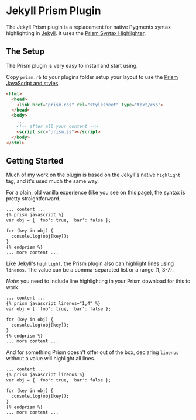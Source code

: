 # Jekyll Prism Plugin

The Jekyll Prism plugin is a replacement for native Pygments syntax highlighting in [Jekyll](http://github.com/mojombo/jekyll/). It uses the [Prism Syntax Highlighter](http://prismjs.com/).

## The Setup

The Prism plugin is very easy to install and start using.

Copy `prism.rb` to your plugins folder setup your layout to use the [Prism JavaScript and styles](http://prismjs.com/download.html).

``` html
<html>
  <head>
    <link href="prism.css" rel="stylesheet" type="text/css">
  </head>
  <body>
    ...
    <!-- after all your content -->
    <script src="prism.js"></script>
  </body>
</html>
```

## Getting Started

Much of my work on the plugin is based on the Jekyll's native `highlight` tag, and it's used much the same way.

For a plain, old vanilla experience (like you see on this page), the syntax is pretty straightforward.

``` html
... content ...
{% prism javascript %}
var obj = { 'foo': true, 'bar': false };

for (key in obj) {
  console.log(obj[key]);
}
{% endprism %}
... more content ...
```

Like Jekyll's `highlight`, the Prism plugin also can highlight lines using `linenos`. The value can be a comma-separated list or a range (1, 3-7).

*Note:* you need to include line highlighting in your Prism download for this to work.

``` html
... content ...
{% prism javascript linenos="1,4" %}
var obj = { 'foo': true, 'bar': false };

for (key in obj) {
  console.log(obj[key]);
}
{% endprism %}
... more content ...
```

And for something Prism doesn't offer out of the box, declaring `linenos` without a value will highlight all lines.

``` html
... content ...
{% prism javascript linenos %}
var obj = { 'foo': true, 'bar': false };

for (key in obj) {
  console.log(obj[key]);
}
{% endprism %}
... more content ...
```

